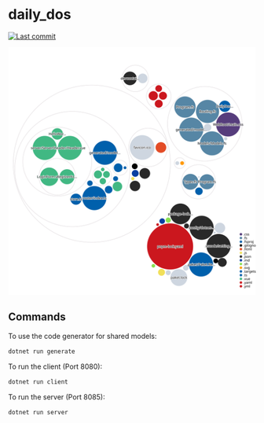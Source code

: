 # daily_dos

[![Last commit](https://img.shields.io/github/last-commit/Paggimm/daily_dos?style=flat-square)](https://github.com/Paggimm/daily_dos/commits/)

![Visualization](images/diagram.svg)

## Commands

To use the code generator for shared models:
```bash
dotnet run generate
```

To run the client (Port 8080):
```bash
dotnet run client
```

To run the server (Port 8085):
```bash
dotnet run server
```
